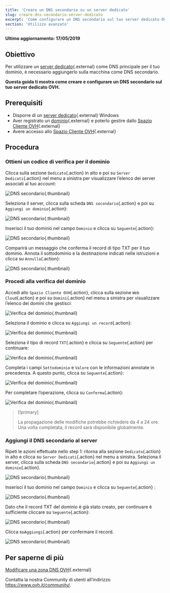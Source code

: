 ```yaml
---
title: 'Creare un DNS secondario su un server dedicato'
slug: creare-dns-secondario-server-dedicato
excerpt: 'Come configurare un DNS secondario sul tuo server dedicato OVH'
section: 'Utilizzo avanzato'
---
```


**Ultimo aggiornamento: 17/05/2019**

## Obiettivo

Per utilizzare un [server dedicato](https://www.ovh.it/server_dedicati/){.external} come DNS principale per il tuo dominio, è necessario aggiungerlo sulla macchina come DNS secondario.

**Questa guida ti mostra come creare e configurare un DNS secondario sul tuo server dedicato OVH.**


## Prerequisiti

* Disporre di un [server dedicato](https://www.ovh.it/server_dedicati/){.external} Windows
* Aver registrato un [dominio](https://www.ovh.it/domini/){.external} e poterlo gestire dallo [Spazio Cliente OVH](https://www.ovh.com/auth/?action=gotomanager){.external}
* Avere accesso allo [Spazio Cliente OVH](https://www.ovh.com/auth/?action=gotomanager){.external}


## Procedura

### Ottieni un codice di verifica per il dominio

Clicca sulla sezione `Dedicato`{.action} in alto e poi su `Server Dedicati`{.action} nel menu a sinistra per visualizzare l’elenco dei server associati al tuo account: 

![DNS secondario](images/dns2-01.png){.thumbnail}

Seleziona il server, clicca sulla scheda `DNS secondario`{.action} e poi su `Aggiungi un dominio`{.action}:

![DNS secondario](images/dns2-02.png){.thumbnail}

Inserisci il tuo dominio nel campo `Dominio` e clicca su `Seguente`{.action}:

![DNS secondario](images/dns2-03.png){.thumbnail}

Comparirà un messaggio che conferma il record di tipo TXT per il tuo dominio.  Annota il sottodominio e la destinazione indicati nelle istruzioni e clicca su `Annulla`{.action}:

![DNS secondario](images/dns2-04a.png){.thumbnail}


### Procedi alla verifica del dominio

Accedi allo `Spazio Cliente OVH`{.action}, clicca sulla sezione `Web Cloud`{.action} e poi su `Domini`{.action} nel menu a sinistra per visualizzare l’elenco dei domini che gestisci:

![Verifica del dominio](images/domain-verification-01.png){.thumbnail}

Seleziona il dominio e clicca su `Aggiungi un record`{.action}: 

![Verifica del dominio](images/domain-verification-02.png){.thumbnail}

Seleziona il tipo di record `TXT`{.action} e clicca su `Seguente`{.action} per continuare:

![Verifica del dominio](images/domain-verification-03.png){.thumbnail}

Completa i campi `Sottodominio` e `Valore` con le informazioni annotate in precedenza. A questo punto, clicca su `Seguente`{.action}:

![Verifica del dominio](images/domain-verification-04.png){.thumbnail}

Per completare l’operazione, clicca su `Conferma`{.action}:

![Verifica del dominio](images/domain-verification-05.png){.thumbnail}

> [!primary]
>
> La propagazione delle modifiche potrebbe richiedere da 4 a 24 ore. Una volta completata, il record sarà disponibile globalmente.
>

### Aggiungi il DNS secondario al server

Ripeti le azioni effettuate nello step 1: ritorna alla sezione `Dedicato`{.action} in alto e clicca su `Server Dedicati`{.action} nel menu a sinistra.  Seleziona il server, clicca sulla scheda `DNS secondario`{.action} e poi su `Aggiungi un dominio`{.action}.

![DNS secondario](images/dns2-02.png){.thumbnail}

Inserisci il tuo dominio nel campo `Dominio` e clicca su `Seguente`{.action} :

![DNS secondario](images/dns2-03.png){.thumbnail}

Dato che il record TXT del dominio è già stato creato, per continuare è sufficiente cliccare su `Seguente`{.action}:

![DNS secondario](images/dns2-04b.png){.thumbnail}

Clicca su`Aggiungi`{.action} per confermare il record.

![DNS secondario](images/dns2-05.png){.thumbnail}


## Per saperne di più

[Modificare una zona DNS OVH](https://docs.ovh.com/it/domains/web_hosting_modifica_la_tua_zona_dns/){.external}

Contatta la nostra Community di utenti all’indirizzo <https://www.ovh.it/community/>.